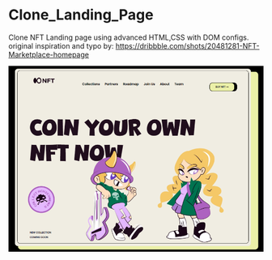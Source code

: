 # Clone_Landing_Page
Clone NFT Landing page using advanced HTML,CSS with DOM configs. <br>
original inspiration and typo by: https://dribbble.com/shots/20481281-NFT-Marketplace-homepage


<img width="700" src="landingpage-nft.png">



